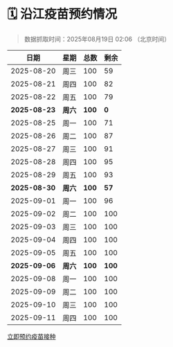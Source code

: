 # 🗓️ 沿江疫苗预约情况

> 数据抓取时间：2025年08月19日 02:06 （北京时间）

| 日期 | 星期 | 总数 | 剩余 |
|------|------|------|------|
| 2025-08-20 | 周三 | 100 | 59 |
| 2025-08-21 | 周四 | 100 | 82 |
| 2025-08-22 | 周五 | 100 | 79 |
| **2025-08-23** | **周六** | **100** | **0** |
| 2025-08-25 | 周一 | 100 | 71 |
| 2025-08-26 | 周二 | 100 | 87 |
| 2025-08-27 | 周三 | 100 | 91 |
| 2025-08-28 | 周四 | 100 | 95 |
| 2025-08-29 | 周五 | 100 | 93 |
| **2025-08-30** | **周六** | **100** | **57** |
| 2025-09-01 | 周一 | 100 | 96 |
| 2025-09-02 | 周二 | 100 | 100 |
| 2025-09-03 | 周三 | 100 | 100 |
| 2025-09-04 | 周四 | 100 | 100 |
| 2025-09-05 | 周五 | 100 | 100 |
| **2025-09-06** | **周六** | **100** | **100** |
| 2025-09-08 | 周一 | 100 | 100 |
| 2025-09-09 | 周二 | 100 | 100 |
| 2025-09-10 | 周三 | 100 | 100 |
| 2025-09-11 | 周四 | 100 | 100 |


<div class="button-container">
<a class="btn" href="http://yfzweb.ishequ.net/#/login" target="_blank">立即预约疫苗接种</a>
</div>
